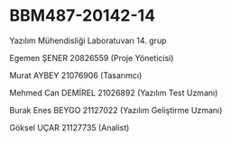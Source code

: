 # BBM487-20142-14

Yazılım Mühendisliği Laboratuvarı 14. grup

Egemen ŞENER         20826559   (Proje Yöneticisi)

Murat AYBEY          21076906   (Tasarımcı)

Mehmed Can DEMİREL   21026892   (Yazılım Test Uzmanı)

Burak Enes BEYGO     21127022   (Yazılım Geliştirme Uzmanı)

Göksel UÇAR          21127735   (Analist)

